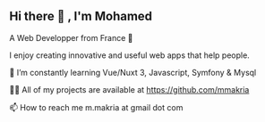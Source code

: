 ## Hi there 👋 , I'm Mohamed
A Web Developper from France 🌟

<!--
**mmakria/mmakria** is a ✨ _special_ ✨ repository because its `README.md` (this file) appears on your GitHub profile.

Here are some ideas to get you started:

- 🔭 I’m currently working on ...
- 🌱 I’m currently learning ...
- 👯 I’m looking to collaborate on ...
- 🤔 I’m looking for help with ...
- 💬 Ask me about ...
- 📫 How to reach me: ...
- 😄 Pronouns: ...
- ⚡ Fun fact: ...
-->

I enjoy creating innovative and useful web apps that help people.

🌱 I’m constantly learning Vue/Nuxt 3, Javascript, Symfony & Mysql

👨‍💻 All of my projects are available at https://github.com/mmakria

📫 How to reach me m.makria at gmail dot com
